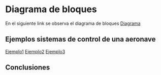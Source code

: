 # Diagrama de bloques
En el siguiente link se observa el diagrama de bloques
[Diagrama](https://miro.com/app/board/uXjVKuRS2Wk=/)
## Ejemplos sistemas de control de una aeronave 
[Ejemplo1](https://miro.com/app/board/uXjVKsHurk8=/)
[Ejemplo2](https://miro.com/app/board/uXjVKsHOn-A=/)
[Ejemplo3](https://miro.com/app/board/uXjVKsHOn-A=/)
## Conclusiones
